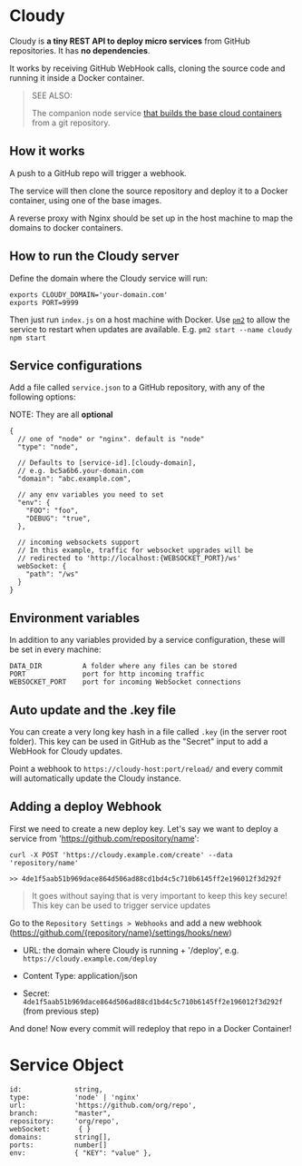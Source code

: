 # Cloudy

Cloudy is **a tiny REST API to deploy micro services** from GitHub repositories. It has **no dependencies**.

It works by receiving GitHub WebHook calls, cloning the source code and running it inside a Docker container.

> SEE ALSO:
>
> The companion node service [that builds the base cloud containers](https://github.com/homebots/cloudy-images) from a git repository.

## How it works

A push to a GitHub repo will trigger a webhook.

The service will then clone the source repository and deploy it to a Docker container, using one of the base images.

A reverse proxy with Nginx should be set up in the host machine to map the domains to docker containers.

## How to run the Cloudy server

Define the domain where the Cloudy service will run:

```
exports CLOUDY_DOMAIN='your-domain.com'
exports PORT=9999
```

Then just run `index.js` on a host machine with Docker. Use [`pm2`](https://www.npmjs.com/package/pm2) to allow the service to restart when updates are available.
E.g. `pm2 start --name cloudy npm start`

## Service configurations

Add a file called `service.json` to a GitHub repository, with any of the following options:

NOTE: They are all **optional**

```
{
  // one of "node" or "nginx". default is "node"
  "type": "node",

  // Defaults to [service-id].[cloudy-domain],
  // e.g. bc5a6b6.your-domain.com
  "domain": "abc.example.com",

  // any env variables you need to set
  "env": {
    "FOO": "foo",
    "DEBUG": "true",
  },

  // incoming websockets support
  // In this example, traffic for websocket upgrades will be
  // redirected to 'http://localhost:{WEBSOCKET_PORT}/ws'
  webSocket: {
    "path": "/ws"
  }
}
```

## Environment variables

In addition to any variables provided by a service configuration, these will be set in every machine:

```
DATA_DIR          A folder where any files can be stored
PORT              port for http incoming traffic
WEBSOCKET_PORT    port for incoming WebSocket connections
```

## Auto update and the .key file

You can create a very long key hash in a file called `.key` (in the server root folder).
This key can be used in GitHub as the "Secret" input to add a WebHook for Cloudy updates.

Point a webhook to `https://cloudy-host:port/reload/` and every commit will automatically update the Cloudy instance.

## Adding a deploy Webhook

First we need to create a new deploy key.
Let's say we want to deploy a service from 'https://github.com/repository/name':

```
curl -X POST 'https://cloudy.example.com/create' --data 'repository/name'

>> 4de1f5aab51b969dace864d506ad88cd1bd4c5c710b6145ff2e196012f3d292f
```

> It goes without saying that is very important to keep this key secure!
> This key can be used to trigger service updates

Go to the `Repository Settings > Webhooks` and add a new webhook (https://github.com/{repository/name}/settings/hooks/new)

- URL: the domain where Cloudy is running + '/deploy', e.g. `https://cloudy.example.com/deploy`

- Content Type: application/json

- Secret: `4de1f5aab51b969dace864d506ad88cd1bd4c5c710b6145ff2e196012f3d292f` (from previous step)

And done! Now every commit will redeploy that repo in a Docker Container!

# Service Object

```
id:             string,
type:           'node' | 'nginx'
url:            'https://github.com/org/repo',
branch:         "master",
repository:     'org/repo',
webSocket:       { }
domains:        string[],
ports:          number[]
env:            { "KEY": "value" },
```
